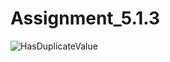 # Assignment_5.1.3
![HasDuplicateValue](https://github.com/user-attachments/assets/def3bd0f-c14d-4a05-8c7e-fc11c598648c)
